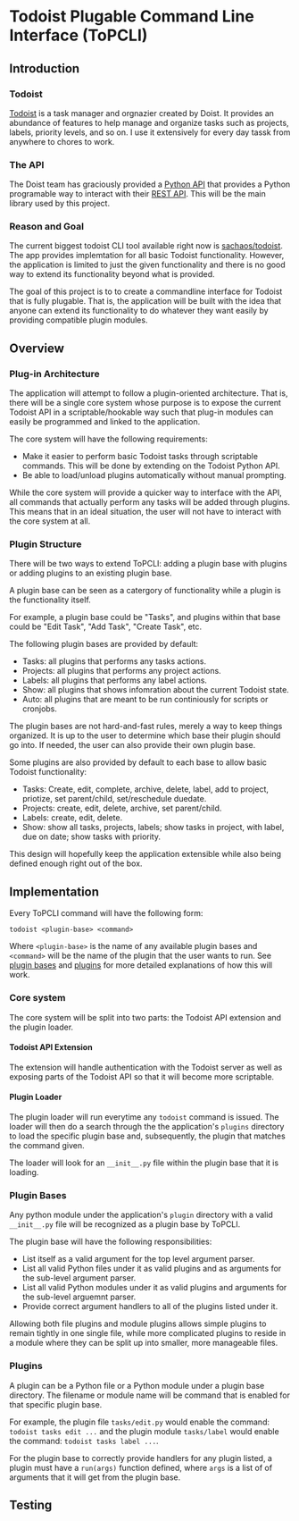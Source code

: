 # Todoist Plugable Command Line Interface (ToPCLI)

## Introduction

### Todoist
[Todoist](https://todoist.com/) is a task manager and orgnazier created by
Doist. It provides an abundance of features to help manage and organize tasks
such as projects, labels, priority levels, and so on. I use it extensively for
every day tassk from anywhere to chores to work.

### The API

The Doist team has graciously provided a [Python
API](https://github.com/doist/todoist-python) that provides a Python programable
way to interact with their [REST
API](https://developer.todoist.com/sync/v8/#summary-of-contents). This will be
the main library used by this project.

### Reason and Goal

The current biggest todoist CLI tool available right now is
[sachaos/todoist](https://github.com/sachaos/todoist). The app provides
implemtation for all basic Todoist functionality. However, the application is
limited to just the given functionality and there is no good way to extend its
functionality beyond what is provided.

The goal of this project is to to create a commandline interface for Todoist
that is fully plugable. That is, the application will be built with the idea
that anyone can extend its functionality to do whatever they want easily by
providing compatible plugin modules.

## Overview

### Plug-in Architecture

The application will attempt to follow a plugin-oriented architecture. That is,
there will be a single core system whose purpose is to expose the current
Todoist API in a scriptable/hookable way such that plug-in modules can easily
be programmed and linked to the application.

The core system will have the following requirements:
- Make it easier to perform basic Todoist tasks through scriptable commands.
  This will be done by extending on the Todoist Python API.
- Be able to load/unload plugins automatically without manual prompting.

While the core system will provide a quicker way to interface with the API, all
commands that actually perform any tasks will be added through plugins. This
means that in an ideal situation, the user will not have to interact with the
core system at all.

### Plugin Structure

There will be two ways to extend ToPCLI: adding a plugin base with plugins or
adding plugins to an existing plugin base.

A plugin base can be seen as a catergory of functionality while a plugin is the
functionality itself.

For example, a plugin base could be "Tasks", and plugins within that base could
be "Edit Task", "Add Task", "Create Task", etc.

The following plugin bases are provided by default:
- Tasks: all plugins that performs any tasks actions.
- Projects: all plugins that performs any project actions.
- Labels: all plugins that performs any label actions.
- Show: all plugins that shows infomration about the current Todoist state.
- Auto: all plugins that are meant to be run continiously for scripts or
  cronjobs.

The plugin bases are not hard-and-fast rules, merely a way to keep things
organized. It is up to the user to determine which base their plugin should go
into. If needed, the user can also provide their own plugin base.

Some plugins are also provided by default to each base to allow basic Todoist
functionality:
- Tasks: Create, edit, complete, archive, delete, label, add to project,
  priotize, set parent/child, set/reschedule duedate.
- Projects: create, edit, delete, archive, set parent/child.
- Labels: create, edit, delete.
- Show: show all tasks, projects, labels; show tasks in project, with label,
  due on date; show tasks with priority.

This design will hopefully keep the application extensible while also being
defined enough right out of the box.

## Implementation

Every ToPCLI command will have the following form:
```
todoist <plugin-base> <command>
```
Where `<plugin-base>` is the name of any available plugin bases and `<command>`
will be the name of the plugin that the user wants to run. See [plugin
bases](#plugin-bases) and [plugins](#plugins) for more detailed explanations of how
this will work.

### Core system

The core system will be split into two parts: the Todoist API extension and the
plugin loader.

#### Todoist API Extension

The extension will handle authentication with the Todoist server as well as
exposing parts of the Todoist API so that it will become more scriptable.

#### Plugin Loader

The plugin loader will run everytime any `todoist` command is issued. The loader
will then do a search through the the application's `plugins` directory to load
the specific plugin base and, subsequently, the plugin that matches the command
given.

The loader will look for an `__init__.py` file within the plugin base that it is
loading.

### Plugin Bases

Any python module under the application's `plugin` directory with a valid
`__init__.py` file will be recognized as a plugin base by ToPCLI.

The plugin base will have the following responsibilities:
- List itself as a valid argument for the top level argument parser.
- List all valid Python files under it as valid plugins and as arguments for the
  sub-level argument parser.
- List all valid Python modules under it as valid plugins and arguments for the
  sub-level arguemnt parser.
- Provide correct argument handlers to all of the plugins listed under it.

Allowing both file plugins and module plugins allows simple plugins to remain
tightly in one single file, while more complicated plugins to reside in a module
where they can be split up into smaller, more manageable files.

### Plugins

A plugin can be a Python file or a Python module under a plugin base directory.
The filename or module name will be command that is enabled for that specific
plugin base.

For example, the plugin file `tasks/edit.py` would enable the command: `todoist
tasks edit ...` and the plugin module `tasks/label` would enable the command:
`todoist tasks label ...`.

For the plugin base to correctly provide handlers for any plugin listed, a
plugin must have a `run(args)` function defined, where `args` is a list of of
arguments that it will get from the plugin base.

## Testing
